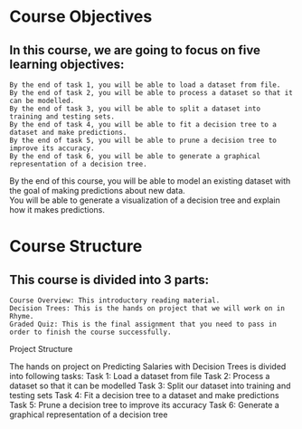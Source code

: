 
# Course Objectives

## In this course, we are going to focus on five learning objectives:

    By the end of task 1, you will be able to load a dataset from file.
    By the end of task 2, you will be able to process a dataset so that it can be modelled.
    By the end of task 3, you will be able to split a dataset into training and testing sets.
    By the end of task 4, you will be able to fit a decision tree to a dataset and make predictions.
    By the end of task 5, you will be able to prune a decision tree to improve its accuracy.
    By the end of task 6, you will be able to generate a graphical representation of a decision tree.

By the end of this course, you will be able to model an existing dataset with the goal of making predictions about new data.  
You will be able to generate a visualization of a decision tree and explain how it makes predictions.

# Course Structure

## This course is divided into 3 parts:

    Course Overview: This introductory reading material.
    Decision Trees: This is the hands on project that we will work on in Rhyme.
    Graded Quiz: This is the final assignment that you need to pass in order to finish the course successfully.

Project Structure

The hands on project on Predicting Salaries with Decision Trees is divided into following tasks:
Task 1: Load a dataset from file
Task 2: Process a dataset so that it can be modelled
Task 3: Split our dataset into training and testing sets
Task 4: Fit a decision tree to a dataset and make predictions
Task 5: Prune a decision tree to improve its accuracy
Task 6: Generate a graphical representation of a decision tree
